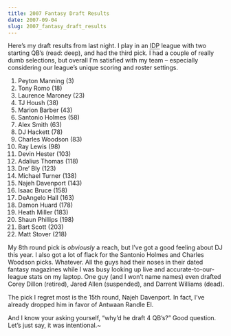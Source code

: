 ```yaml
---
title: 2007 Fantasy Draft Results
date: 2007-09-04
slug: 2007_fantasy_draft_results
---
```

<p>Here&#8217;s my draft results from last night. I play in an <abbr title="Independent Defensive Players">IDP</abbr> league with two starting QB&#8217;s (read: deep), and had the third pick. I had a couple of really dumb selections, but overall I&#8217;m satisfied with my team &#8211; especially considering our league&#8217;s unique scoring and roster settings.</p>

<ol>
<li>Peyton Manning (3)</li>
<li>Tony Romo (18)</li>
<li>Laurence Maroney (23)</li>
<li>TJ Housh (38)</li>
<li>Marion Barber (43)</li>
<li>Santonio Holmes (58)</li>
<li>Alex Smith (63)</li>
<li>DJ Hackett (78)</li>
<li>Charles Woodson (83)</li>
<li>Ray Lewis (98)</li>
<li>Devin Hester (103)</li>
<li>Adalius Thomas (118)</li>
<li>Dre&#8217; Bly (123)</li>
<li>Michael Turner (138)</li>
<li>Najeh Davenport (143)</li>
<li>Isaac Bruce (158)</li>
<li>DeAngelo Hall (163)</li>
<li>Damon Huard (178)</li>
<li>Heath Miller (183)</li>
<li>Shaun Phillips (198)</li>
<li>Bart Scott (203)</li>
<li>Matt Stover (218)</li>
</ol>

<p>My 8th round pick is <em>obviously</em> a reach, but I&#8217;ve got a good feeling about DJ this year. I also got a lot of flack for the Santonio Holmes and Charles Woodson picks. Whatever. All the guys had their noses in their dated fantasy magazines while I was busy looking up live and accurate-to-our-league stats on my laptop. One guy (and I won&#8217;t name names) even drafted Corey Dillon (retired), Jared Allen (suspended), and Darrent Williams (dead).</p>

<p>The pick I regret most is the 15th round, Najeh Davenport. In fact, I&#8217;ve already dropped him in favor of Antwaan Randle El.</p>

<p>And I know your asking yourself, &#8220;why&#8217;d he draft 4 QB&#8217;s?&#8221; Good question. Let&#8217;s just say, it was intentional.~</p>